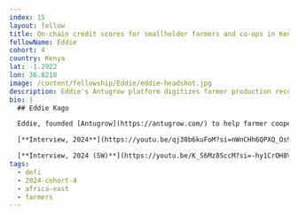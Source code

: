 ```yaml
---
index: 15
layout: fellow
title: On-chain credit scores for smallholder farmers and co-ops in Kenya
fellowName: Eddie
cohort: 4
country: Kenya
lat: -1.2922
lon: 36.8218
image: /content/fellowship/Eddie/eddie-headshot.jpg
description: Eddie's Antugrow platform digitizes farmer production records and farm metadata to create reputation scores on-chain, with a goal to access to affordable working capital for smallholder farmers and cooperatives in Kenya
bio: |
  ## Eddie Kago

  Eddie, founded [Antugrow](https://antugrow.com/) to help farmer cooperatives modernize their post-harvest record-keeping while creating on-chain credit scores for smallholder farmers in Kenya. By standardizing farmer data for interoperability purposes, Eddie aims to unlock low-cost credit and scalable agricultural insurance, leveraging his expertise in building digital identities within the agricultural development context. Antugrow intends to provide a human friendly stack to getting farmers onchain to enable economic prosperity.

  [**Interview, 2024**](https://youtu.be/qj30b6kuFoM?si=nWnCHh6QPXQ_Os9M)

  [**Interview, 2024 (SW)**](https://youtu.be/K_S6Mz8SccM?si=-hy1CrOH8V11WeO1)
tags:
  - defi
  - 2024-cohort-4
  - africa-east
  - farmers
---
```

